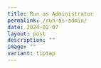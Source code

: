 ```yaml
---
title: Run as Administrator
permalink: /run-as-admin/
date: 2024-02-07
layout: post
description: ""
image: ""
variant: tiptap
---
```

<p></p>